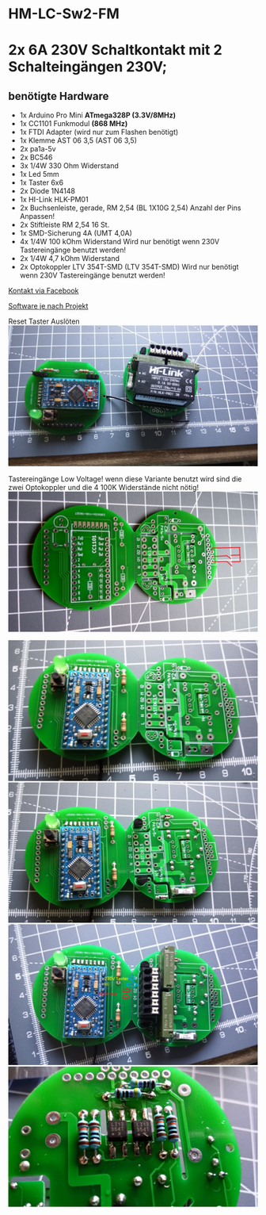 ﻿# HM-LC-Sw2-FM
# 2x 6A 230V Schaltkontakt mit 2 Schalteingängen 230V; 

## benötigte Hardware
* 1x Arduino Pro Mini **ATmega328P (3.3V/8MHz)**
* 1x CC1101 Funkmodul **(868 MHz)**
* 1x FTDI Adapter (wird nur zum Flashen benötigt)
* 1x Klemme AST 06 3,5 (AST 06 3,5)
* 2x pa1a-5v
* 2x BC546
* 3x 1/4W 330 Ohm Widerstand
* 1x Led 5mm
* 1x Taster 6x6
* 2x Diode 1N4148
* 1x HI-Link HLK-PM01
* 2x Buchsenleiste, gerade, RM 2,54 (BL 1X10G 2,54) Anzahl der Pins Anpassen!
* 2x Stiftleiste RM 2,54 16 St.
* 1x SMD-Sicherung 4A (UMT 4,0A)
* 4x 1/4W 100 kOhm Widerstand Wird nur benötigt wenn 230V Tastereingänge benutzt werden!
* 2x 1/4W 4,7 kOhm Widerstand
* 2x Optokoppler LTV 354T-SMD (LTV 354T-SMD) Wird nur benötigt wenn 230V Tastereingänge benutzt werden!


[Kontakt via Facebook](https://www.facebook.com/ronny.thomas.83)

[Software je nach Projekt](https://github.com/jp112sdl/Beispiel_AskSinPP/blob/master/examples/HM-LC-Sw2-FM/HM-LC-Sw2-FM.ino)


Reset Taster Auslöten
![complete](Images/1.jpg)

Tastereingänge Low Voltage! wenn diese Variante benutzt wird sind die zwei Optokoppler und die 4 100K Widerstände nicht nötig!
![complete](Images/2.jpg)

![complete](Images/3.jpg)
![complete](Images/4.jpg)
![complete](Images/5.jpg)
![complete](Images/6.jpg)

